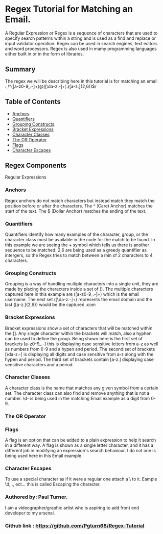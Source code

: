 
# Regex Tutorial for Matching an Email.

A Regular Expression or Regex is a sequence of characters that are used to specify search patterns within a string and
is used as a find and replace or input validator operation.
Regex can be used in search engines, text editors and word processors. Regex is also used in mamy programming languages either
built in or in the form of libraries.

## Summary
The regex we will be describing here in this tutorial is for matching an email : /^([a-z0-9_\.-]+)@([\da-z\.-]+)\.([a-z\.]{2,6})$/

## Table of Contents

- [Anchors](#anchors)
- [Quantifiers](#quantifiers)
- [Grouping Constructs](#grouping-constructs)
- [Bracket Expressions](#bracket-expressions)
- [Character Classes](#character-classes)
- [The OR Operator](#the-or-operator)
- [Flags](#flags)
- [Character Escapes](#character-escapes)

## Regex Components
Regular Expressions

### Anchors
Regex anchors do not match characters but instead match they match the position before 
or after the characters.
The ^ (Caret Anchor) matches the start of the text.
The $ (Dollar Anchor) matches the ending of the text.

### Quantifiers
Quantifiers identify how many examples of the character, group, or  the character class must be available 
in the code for the match to be found.
In this example we are seeing the + symbol which tells us there is another sequence to be matched.
2,6 are being used as a greedy quantifier as intergers, so the Regex tries to match between a min of 2 characters to 4 characters.

### Grouping Constructs
Grouping is a way of handling multiple characters into a single unit, they are made by placing the characters inside a set of ().
The multiple characters captured here in this example are ([a-z0-9_\.-]+) which is the email username.
The next set ([\da-z\.-]+) represents the email domain and the last ([a-z\.]{2,6}) would be the captured .com


### Bracket Expressions
Bracket expressions show a set of characters that will be matched within the []. Any single character within  the brackets will match,
also a hyphen can be used to define the group.
Being shown here is  the first set of brackets [a-z0-9_\.-] this is displaying case sensitive letters from a-z as well as numbers from 0-9 
and a hypen and period.
The second set of brackets [\da-z\.-] is displaying all digits and case sensitive from a-z along with the hypen and period.
The third set of brackets contain [a-z\.] displaying case sensitive characters and a period.

### Character Classes
A character class is the name that matches any given symbol from a certain set.
The character class can also find and remove anything that is not a number.
\d- is being used in the matching Email example as a digit from 0-9.

### The OR Operator


### Flags
A flag is an option that can be added to a plain expression to help it search in a different way.
A flag is shown as a single letter character, and it has a different job in modifying an expression's search behaviour.
I do not one is being used here in this Email example.

### Character Escapes
To use a special character as if it were a regular one attach a \ to it.
Eample \d, \., ect... this is called Escaping the character.


### Authored by: Paul Turner. 
I am a videographer/graphic artist who is aspiring to add front end developer to my arsenal.

### Github link : https://github.com/Pgturn68/Regex-Tutorial
